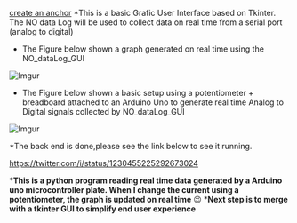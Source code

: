 [create an anchor](#NO-dataLog-GUI)
*This is a basic Grafic User Interface based on Tkinter. The NO data Log will be used to collect data on real time from a serial port (analog to digital)


* The Figure below shown a graph generated on real time using the NO_dataLog_GUI

![Imgur](https://i.imgur.com/q5kk3S4.png)

* The Figure below shown a basic setup using a potentiometer + breadboard attached to an Arduino Uno to generate real time Analog to Digital signals collected by  NO_dataLog_GUI

![Imgur](https://i.imgur.com/AxN6EcW.png)




*The back end is done,please see the link below to see it running.

https://twitter.com/i/status/1230455225292673024



*__This is a python program reading real time data generated by a Arduino uno microcontroller plate. When I change the current using a potentiometer, the graph is updated on real time__ 😉
*__Next step is to merge with a tkinter GUI to simplify end user experience__
